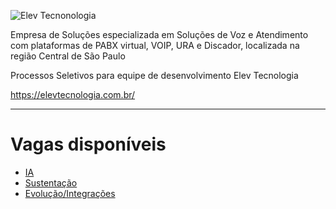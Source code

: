 ![Elev Tecnonologia](https://elevtecnologia.com.br/wp-content/uploads/2019/10/elev_transparente_1.png "Elev Tecnonologia")

Empresa de Soluções especializada em Soluções de Voz e Atendimento com plataformas de PABX virtual, VOIP, URA e Discador, localizada na região Central de São Paulo

Processos Seletivos para equipe de desenvolvimento Elev Tecnologia  

https://elevtecnologia.com.br/  

---



# Vagas disponíveis  
* [IA](https://github.com/rafaelrbnet/elevtecnologia/blob/master/vaga_ia.md)
* [Sustentação](https://github.com/rafaelrbnet/elevtecnologia/blob/master/vaga_sustentacao.md)
* [Evolução/Integrações](https://github.com/rafaelrbnet/elevtecnologia/blob/master/vaga_integracoes.md)
